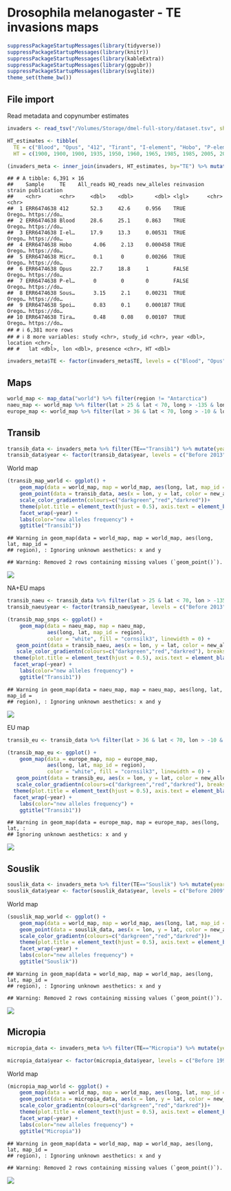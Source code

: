 Drosophila melanogaster - TE invasions maps
================

``` r
suppressPackageStartupMessages(library(tidyverse))
suppressPackageStartupMessages(library(knitr))
suppressPackageStartupMessages(library(kableExtra))
suppressPackageStartupMessages(library(ggpubr))
suppressPackageStartupMessages(library(svglite))
theme_set(theme_bw())
```

## File import

Read metadata and copynumber estimates

``` r
invaders <- read_tsv("/Volumes/Storage/dmel-full-story/dataset.tsv", show_col_types = FALSE) %>% mutate(presence = ifelse(HQ_reads>=2.5, "present", "absent")) %>% filter(!(Sample %in% c("SRR8061818", "SRR8061819")))

HT_estimates <- tibble(
  TE = c("Blood", "Opus", "412", "Tirant", "I-element", "Hobo", "P-element", "Spoink", "Micropia", "Souslik", "Transib1"),
  HT = c(1900, 1900, 1900, 1935, 1950, 1960, 1965, 1985, 1985, 2005, 2010))

(invaders_meta <- inner_join(invaders, HT_estimates, by="TE") %>% mutate(new_alleles = ifelse(reinvasion==TRUE, new_alleles, ifelse(HQ_reads > 1, 1, 0))))
```

    ## # A tibble: 6,391 × 16
    ##    Sample     TE    All_reads HQ_reads new_alleles reinvasion strain publication
    ##    <chr>      <chr>     <dbl>    <dbl>       <dbl> <lgl>      <chr>  <chr>      
    ##  1 ERR6474638 412       52.3     42.6     0.956    TRUE       Orego… https://do…
    ##  2 ERR6474638 Blood     28.6     25.1     0.863    TRUE       Orego… https://do…
    ##  3 ERR6474638 I-el…     17.9     13.3     0.00531  TRUE       Orego… https://do…
    ##  4 ERR6474638 Hobo       4.06     2.13    0.000458 TRUE       Orego… https://do…
    ##  5 ERR6474638 Micr…      0.1      0       0.00266  TRUE       Orego… https://do…
    ##  6 ERR6474638 Opus      22.7     18.8     1        FALSE      Orego… https://do…
    ##  7 ERR6474638 P-el…      0        0       0        FALSE      Orego… https://do…
    ##  8 ERR6474638 Sous…      3.15     2.1     0.00231  TRUE       Orego… https://do…
    ##  9 ERR6474638 Spoi…      0.83     0.1     0.000187 TRUE       Orego… https://do…
    ## 10 ERR6474638 Tira…      0.48     0.08    0.00107  TRUE       Orego… https://do…
    ## # ℹ 6,381 more rows
    ## # ℹ 8 more variables: study <chr>, study_id <chr>, year <dbl>, location <chr>,
    ## #   lat <dbl>, lon <dbl>, presence <chr>, HT <dbl>

``` r
invaders_meta$TE <- factor(invaders_meta$TE, levels = c("Blood", "Opus", "412", "Tirant", "I-element", "Hobo", "P-element", "Spoink", "Micropia", "Souslik", "Transib1"))
```

## Maps

``` r
world_map <- map_data("world") %>% filter(region != "Antarctica")
naeu_map <- world_map %>% filter(lat > 25 & lat < 70, long > -135 & long < 45)
europe_map <- world_map %>% filter(lat > 36 & lat < 70, long > -10 & long < 40)
```

## Transib

``` r
transib_data <- invaders_meta %>% filter(TE=="Transib1") %>% mutate(year = ifelse(year>2013, year, "Before 2013"))
transib_data$year <- factor(transib_data$year, levels = c("Before 2013", "2014", "2015", "2016"))
```

World map

``` r
(transib_map_world <- ggplot() +
    geom_map(data = world_map, map = world_map, aes(long, lat, map_id = region), color = "white", fill = "cornsilk3", linewidth = 0) +
    geom_point(data = transib_data, aes(x = lon, y = lat, color = new_alleles), size = 4, position = position_jitter(width = 2, height = 2), alpha = 0.25) +
    scale_color_gradientn(colours=c("darkgreen","red","darkred"))+
    theme(plot.title = element_text(hjust = 0.5), axis.text = element_blank(), axis.title = element_blank(), axis.ticks = element_blank(), legend.position = "bottom") +
    facet_wrap(~year) +
    labs(color="new alleles frequency") +
    ggtitle("Transib1"))
```

    ## Warning in geom_map(data = world_map, map = world_map, aes(long, lat, map_id =
    ## region), : Ignoring unknown aesthetics: x and y

    ## Warning: Removed 2 rows containing missing values (`geom_point()`).

![](maps_files/figure-gfm/unnamed-chunk-5-1.png)<!-- -->

NA+EU maps

``` r
transib_naeu <- transib_data %>% filter(lat > 25 & lat < 70, lon > -135 & lon < 45)
transib_naeu$year <- factor(transib_naeu$year, levels = c("Before 2013", "2014", "2015", "2016"))

(transib_map_snps <- ggplot() +
    geom_map(data = naeu_map, map = naeu_map,
             aes(long, lat, map_id = region),
             color = "white", fill = "cornsilk3", linewidth = 0) +
   geom_point(data = transib_naeu, aes(x = lon, y = lat, color = new_alleles), size = 4, position = position_jitter(width = 1, height = 1), alpha = 0.25) +
   scale_color_gradientn(colours=c("darkgreen","red","darkred"), breaks = c(0,0.2,0.4,0.6,0.8,1))+
  theme(plot.title = element_text(hjust = 0.5), axis.text = element_blank(), axis.title = element_blank(), axis.ticks = element_blank(), legend.position = "bottom") +
  facet_wrap(~year) +
    labs(color="new alleles frequency") +
    ggtitle("Transib1"))
```

    ## Warning in geom_map(data = naeu_map, map = naeu_map, aes(long, lat, map_id =
    ## region), : Ignoring unknown aesthetics: x and y

![](maps_files/figure-gfm/unnamed-chunk-6-1.png)<!-- -->

EU map

``` r
transib_eu <- transib_data %>% filter(lat > 36 & lat < 70, lon > -10 & lon < 40)

(transib_map_eu <- ggplot() +
    geom_map(data = europe_map, map = europe_map,
             aes(long, lat, map_id = region),
             color = "white", fill = "cornsilk3", linewidth = 0) +
   geom_point(data = transib_eu, aes(x = lon, y = lat, color = new_alleles), size = 4, position = position_jitter(width = 1, height = 1), alpha = 0.25) +
   scale_color_gradientn(colours=c("darkgreen","red","darkred"), breaks = c(0,0.2,0.4,0.6,0.8,1))+
  theme(plot.title = element_text(hjust = 0.5), axis.text = element_blank(), axis.title = element_blank(), axis.ticks = element_blank(), legend.position = "bottom") +
  facet_wrap(~year) +
    labs(color="new alleles frequency") +
    ggtitle("Transib1"))
```

    ## Warning in geom_map(data = europe_map, map = europe_map, aes(long, lat, :
    ## Ignoring unknown aesthetics: x and y

![](maps_files/figure-gfm/unnamed-chunk-7-1.png)<!-- -->

## Souslik

``` r
souslik_data <- invaders_meta %>% filter(TE=="Souslik") %>% mutate(year = as.character(year), year = case_when(year < 2009 ~ "Before 2009", year %in% c("2009","2010") ~ "2009-2010", year %in% c("2011","2012","2013","2014") ~ "2011-2014", year %in% c("2015","2016") ~ "2015-2016"))
souslik_data$year <- factor(souslik_data$year, levels = c("Before 2009", "2009-2010", "2011-2014", "2015-2016"))
```

World map

``` r
(souslik_map_world <- ggplot() +
    geom_map(data = world_map, map = world_map, aes(long, lat, map_id = region), color = "white", fill = "cornsilk3", linewidth = 0) +
    geom_point(data = souslik_data, aes(x = lon, y = lat, color = new_alleles), size = 4, position = position_jitter(width = 2, height = 2), alpha = 0.25) +
    scale_color_gradientn(colours=c("darkgreen","red","darkred"))+
    theme(plot.title = element_text(hjust = 0.5), axis.text = element_blank(), axis.title = element_blank(), axis.ticks = element_blank(), legend.position = "bottom") +
    facet_wrap(~year) +
    labs(color="new alleles frequency") +
    ggtitle("Souslik"))
```

    ## Warning in geom_map(data = world_map, map = world_map, aes(long, lat, map_id =
    ## region), : Ignoring unknown aesthetics: x and y

    ## Warning: Removed 2 rows containing missing values (`geom_point()`).

![](maps_files/figure-gfm/unnamed-chunk-9-1.png)<!-- -->

## Micropia

``` r
micropia_data <- invaders_meta %>% filter(TE=="Micropia") %>% mutate(year = case_when(year < 1993 ~ "Before 1993", year %in% c("1993","1995") ~ "1993-1995", year %in% c("2006", "2005", "2004", "2003", "2002", "2001", "2000", "1999", "1998", "1997", "1996") ~ "1996-2006", TRUE ~ "After 2006"))

micropia_data$year <- factor(micropia_data$year, levels = c("Before 1993", "1993-1995", "1996-2006", "After 2006"))
```

World map

``` r
(micropia_map_world <- ggplot() +
    geom_map(data = world_map, map = world_map, aes(long, lat, map_id = region), color = "white", fill = "cornsilk3", linewidth = 0) +
    geom_point(data = micropia_data, aes(x = lon, y = lat, color = new_alleles), size = 4, position = position_jitter(width = 3, height = 3), alpha = 0.25) +
    scale_color_gradientn(colours=c("darkgreen","red","darkred"))+
    theme(plot.title = element_text(hjust = 0.5), axis.text = element_blank(), axis.title = element_blank(), axis.ticks = element_blank(), legend.position = "bottom") +
    facet_wrap(~year) +
    labs(color="new alleles frequency") +
    ggtitle("Micropia"))
```

    ## Warning in geom_map(data = world_map, map = world_map, aes(long, lat, map_id =
    ## region), : Ignoring unknown aesthetics: x and y

    ## Warning: Removed 2 rows containing missing values (`geom_point()`).

![](maps_files/figure-gfm/unnamed-chunk-11-1.png)<!-- -->
